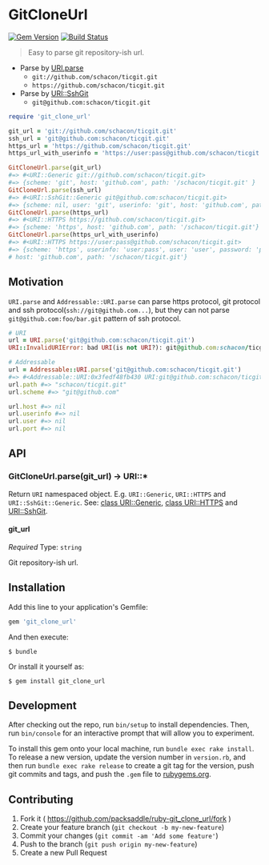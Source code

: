 # GitCloneUrl

[![Gem Version](http://img.shields.io/gem/v/git_clone_url.svg?style=flat)](http://badge.fury.io/rb/git_clone_url)
[![Build Status](http://img.shields.io/travis/packsaddle/ruby-git_clone_url/master.svg?style=flat)](https://travis-ci.org/packsaddle/ruby-git_clone_url)

> Easy to parse git repository-ish url.

* Parse by [URI.parse](http://ruby-doc.org/stdlib-2.2.3/libdoc/uri/rdoc/URI.html#method-c-parse)
    * `git://github.com/schacon/ticgit.git`
    * `https://github.com/schacon/ticgit.git`
* Parse by [URI::SshGit](https://rubygems.org/gems/uri-ssh_git)
    * `git@github.com:schacon/ticgit.git`


```ruby
require 'git_clone_url'

git_url = 'git://github.com/schacon/ticgit.git'
ssh_url = 'git@github.com:schacon/ticgit.git'
https_url = 'https://github.com/schacon/ticgit.git'
https_url_with_userinfo = 'https://user:pass@github.com/schacon/ticgit.git'

GitCloneUrl.parse(git_url)
#=> #<URI::Generic git://github.com/schacon/ticgit.git>
#=> {scheme: 'git', host: 'github.com', path: '/schacon/ticgit.git' }
GitCloneUrl.parse(ssh_url)
#=> #<URI::SshGit::Generic git@github.com:schacon/ticgit.git>
#=> {scheme: nil, user: 'git', userinfo: 'git', host: 'github.com', path: '/schacon/ticgit.git' }
GitCloneUrl.parse(https_url)
#=> #<URI::HTTPS https://github.com/schacon/ticgit.git>
#=> {scheme: 'https', host: 'github.com', path: '/schacon/ticgit.git'}
GitCloneUrl.parse(https_url_with_userinfo)
#=> #<URI::HTTPS https://user:pass@github.com/schacon/ticgit.git>
#=> {scheme: 'https', userinfo: 'user:pass', user: 'user', password: 'pass',
# host: 'github.com', path: '/schacon/ticgit.git'}
```

## Motivation

`URI.parse` and `Addressable::URI.parse`
can parse https protocol, git protocol and ssh protocol(`ssh://git@github.com...`),
but they can not parse `git@github.com:foo/bar.git` pattern of ssh protocol.

```ruby
# URI
url = URI.parse('git@github.com:schacon/ticgit.git')
URI::InvalidURIError: bad URI(is not URI?): git@github.com:schacon/ticgit.git

# Addressable
url = Addressable::URI.parse('git@github.com:schacon/ticgit.git')
#=> #<Addressable::URI:0x3fedf48fb430 URI:git@github.com:schacon/ticgit.git>
url.path #=> "schacon/ticgit.git"
url.scheme #=> "git@github.com"

url.host #=> nil
url.userinfo #=> nil
url.user #=> nil
url.port #=> nil
```


## API

### GitCloneUrl.parse(git_url) -> URI::*

Return `URI` namespaced object.
E.g. `URI::Generic`, `URI::HTTPS` and `URI::SshGit::Generic`.
See: [class URI::Generic](http://docs.ruby-lang.org/en/2.2.0/URI/Generic.html), [class URI::HTTPS](http://docs.ruby-lang.org/en/2.2.0/URI/HTTPS.html) and [URI::SshGit](https://github.com/packsaddle/ruby-uri-ssh_git).


#### git_url

*Required*
Type: `string`

Git repository-ish url.


## Installation

Add this line to your application's Gemfile:

```ruby
gem 'git_clone_url'
```

And then execute:

    $ bundle

Or install it yourself as:

    $ gem install git_clone_url

## Development

After checking out the repo, run `bin/setup` to install dependencies. Then, run `bin/console` for an interactive prompt that will allow you to experiment.

To install this gem onto your local machine, run `bundle exec rake install`. To release a new version, update the version number in `version.rb`, and then run `bundle exec rake release` to create a git tag for the version, push git commits and tags, and push the `.gem` file to [rubygems.org](https://rubygems.org).

## Contributing

1. Fork it ( https://github.com/packsaddle/ruby-git_clone_url/fork )
2. Create your feature branch (`git checkout -b my-new-feature`)
3. Commit your changes (`git commit -am 'Add some feature'`)
4. Push to the branch (`git push origin my-new-feature`)
5. Create a new Pull Request
